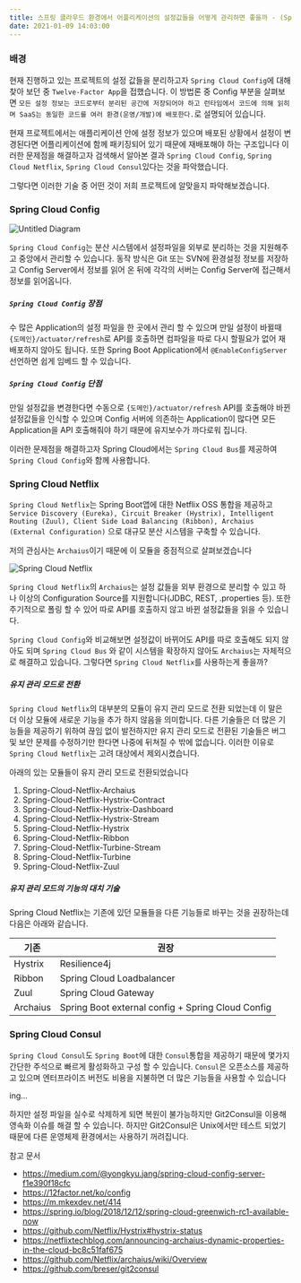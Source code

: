 ```yaml
---
title: 스프링 클라우드 환경에서 어플리케이션의 설정값들을 어떻게 관리하면 좋을까 - (Spring Cloud Config vs Spring Cloud Netflix vs Spring Cloud Consul)
date: 2021-01-09 14:03:00
---
```


### 배경

현재 진행하고 있는 프로젝트의 설정 값들을 분리하고자 `Spring Cloud Config`에 대해 찾아 보던 중
`Twelve-Factor App`을 접했습니다. 이 방법론 중 Config 부분을 살펴보면 
`모든 설정 정보는 코드로부터 분리된 공간에 저장되어야 하고
런타임에서 코드에 의해 읽히며 SaaS는 동일한 코드를 여러 환경(운영/개발)에 배포한다.`로 설명되어 있습니다.

현재 프로젝트에서는 애플리케이션 안에 설정 정보가 있으며 배포된 상황에서 설정이 변경된다면 어플리케이션에
함께 패키징되어 있기 때문에 재배포해야 하는 구조입니다 이러한 문제점을 해결하고자 검색해서 알아본 결과 `Spring Cloud Config`,
`Spring Cloud Netflix`, `Spring Cloud Consul`있다는 것을 파악했습니다.

그렇다면 이러한 기술 중 어떤 것이 저희 프로젝트에 알맞을지 파악해보겠습니다.

### Spring Cloud Config

![Untitled Diagram](https://user-images.githubusercontent.com/33123391/104173457-254bc300-5449-11eb-9a2a-8c550462a1f1.png)

`Spring Cloud Config`는 분산 시스템에서 설정파일을 외부로 분리하는 것을 지원해주고 중앙에서
관리할 수 있습니다. 동작 방식은 Git 또는 SVN에 환경설정 정보를 저장하고 Config Server에서 정보를 읽어 온 뒤에
각각의 서버는 Config Server에 접근해서 정보를 읽어옵니다.

##### `Spring Cloud Config` 장점

수 많은 Application의 설정 파일을 한 곳에서 관리 할 수 있으며 만일 설정이 바뀔때 `{도메인}/actuator/refresh`로 API를
호출하면 컴파일을 따로 다시 할필요가 없어 재배포하지 않아도 됩니다. 또한 Spring Boot Application에서 `@EnableConfigServer`
선언하면 쉽게 임베드 할 수 있습니다.

##### `Spring Cloud Config` 단점

만일 설정값을 변경한다면 수동으로 `{도메인}/actuator/refresh` API를 호출해야 바뀐 설정값들을 인식할 수 있으며
Config 서버에 의존하는 Application이 많다면 모든 Application을 API 호출해줘야 하기 때문에
유지보수가 까다로워 집니다.

이러한 문제점을 해결하고자 Spring Cloud에서는 `Spring Cloud Bus`를 제공하여 `Spring Cloud Config`와 함께
사용합니다.

### Spring Cloud Netflix

`Spring Cloud Netflix`는 Spring Boot앱에 대한 Netflix OSS 통합을 제공하고 
`Service Discovery (Eureka), Circuit Breaker (Hystrix), Intelligent Routing (Zuul), Client Side Load Balancing (Ribbon),
Archaius (External Configuration)` 으로 대규모 분산 시스템을 구축할 수 있습니다.

저의 관심사는 `Archaius`이기 때문에 이 모듈을 중점적으로 살펴보겠습니다

![Spring Cloud Netflix](https://user-images.githubusercontent.com/33123391/104430560-2bb57880-55ca-11eb-8f79-8b2ac8d2761d.png)

`Spring Cloud Netflix`의 `Archaius`는 설정 값들을 외부 환경으로 분리할 수 있고 하나 이상의 Configuration
 Source를 지원합니다(JDBC, REST, .properties 등). 또한 주기적으로 폴링 할 수 있어 따로 API를 호출하지 않고
 바뀐 설정값들을 읽을 수 있습니다.
 
`Spring Cloud Config`와 비교해보면 설정값이 바뀌어도 API를 따로 호출해도 되지 않아도 되며 `Spring Cloud Bus`
와 같이 시스템을 확장하지 않아도 `Archaius`는 자체적으로 해결하고 있습니다. 그렇다면 `Spring Cloud Netflix`를
사용하는게 좋을까?

##### 유지 관리 모드로 전환
`Spring Cloud Netflix`의 대부분의 모듈이 유지 관리 모드로 전환 되었는데 이 말은 더 이상 모듈에 
새로운 기능을 추가 하지 않음을 의미합니다. 다른 기술들은 더 많은 기능들을 제공하기 위하여 끊임 없이 발전하지만
유지 관리 모드로 전환된 기술들은 버그 및 보안 문제를 수정하기만 한다면 나중에 뒤쳐질 수 밖에 없습니다. 
이러한 이유로 `Spring Cloud Netflix`는 고려 대상에서 제외시켰습니다.

아래의 있는 모듈들이 유지 관리 모드로 전환되었습니다
1. Spring-Cloud-Netflix-Archaius
2. Spring-Cloud-Netflix-Hystrix-Contract
3. Spring-Cloud-Netflix-Hystrix-Dashboard
4. Spring-Cloud-Netflix-Hystrix-Stream
5. Spring-Cloud-Netflix-Hystrix
6. Spring-Cloud-Netflix-Ribbon
7. Spring-Cloud-Netflix-Turbine-Stream
8. Spring-Cloud-Netflix-Turbine
9. Spring-Cloud-Netflix-Zuul

##### 유지 관리 모드의 기능의 대치 기술
Spring Cloud Netflix는 기존에 있던 모듈들을 다른 기능들로 바꾸는 것을 권장하는데
다음은 아래와 같습니다.

|기존|권장|
|------|---|
|Hystrix|Resilience4j|
|Ribbon|Spring Cloud Loadbalancer|
|Zuul|Spring Cloud Gateway|
|Archaius|Spring Boot external config + Spring Cloud Config|

### Spring Cloud Consul

`Spring Cloud Consul`도 `Spring Boot`에 대한 `Consul`통합을 제공하기 때문에
몇가지 간단한 주석으로 빠르게 활성화하고 구성 할 수 있습니다. `Consul`은 오픈소스를
제공하고 있으며 엔터프라이즈 버전도 비용을 지불하면 더 많은 기능들을 사용할 수 있습니다

ing...

하지만 설정 파일을 실수로 삭제하게 되면 복원이 불가능하지만 Git2Consul을 이용해 영속화 이슈를 해결 할 수 있습니다. 하지만
Git2Consul은 Unix에서만 테스트 되었기 때문에 다른 운영체제 환경에서는 사용하기 꺼려집니다.

참고 문서
* https://medium.com/@yongkyu.jang/spring-cloud-config-server-f1e390f18cfc
* https://12factor.net/ko/config
* https://m.mkexdev.net/414
* https://spring.io/blog/2018/12/12/spring-cloud-greenwich-rc1-available-now
* https://github.com/Netflix/Hystrix#hystrix-status
* https://netflixtechblog.com/announcing-archaius-dynamic-properties-in-the-cloud-bc8c51faf675
* https://github.com/Netflix/archaius/wiki/Overview
* https://github.com/breser/git2consul